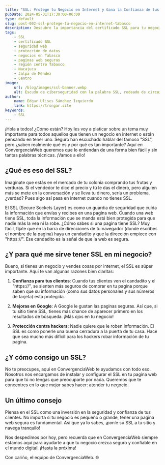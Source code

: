 ```yaml
---
title: "SSL: Protege tu Negocio en Internet y Gana la Confianza de tus Clientes en Tabasco"
pubDate: 2024-05-31T17:30:00-06:00
type: default
slug: post-002-ssl-protege-tu-negocio-en-internet-tabasco
description: Descubre la importancia del certificado SSL para tu negocio en internet. En ConvergenciaWeb, te ayudamos a proteger tu sitio web y a ganar la confianza de tus clientes en Tabasco y los municipios de la región centro.
tags:
    - SSL
    - certificado SSL
    - seguridad web
    - protección de datos
    - negocios en Tabasco
    - paginas web seguras
    - región centro Tabasco
    - Nacajuca
    - Jalpa de Méndez
    - Centro
image:
    url: /blog/images/ssl-banner.webp
    alt: Escudo de ciberseguridad con la palabra SSL, rodeado de circuitos digitales, ambientado en la selva tropical de Tabasco, México. La imagen representa la seguridad y protección de datos en entornos digitales para empresas en Tabasco.
author:
    name: Edgar Ulises Sánchez Izquierdo
    link: https://trongar.site
keywords:
    - SSL
---
```


¡Hola a todos! ¿Cómo están? Hoy les voy a platicar sobre un tema muy importante para todos aquellos que tienen un negocio en internet o están pensando en tener uno. Seguro han escuchado hablar del famoso "SSL", pero ¿saben realmente qué es y por qué es tan importante? Aquí en ConvergenciaWeb queremos que lo entiendan de una forma bien fácil y sin tantas palabras técnicas. ¡Vamos a ello!

## ¿Qué es eso del SSL?

Imagínate que estás en el mercado de tu colonia comprando tus frutas y verduras. Si el vendedor te dice el precio y tú le das el dinero, pero alguien más se mete en la conversación y se lleva tu dinero, sería un problema, ¿verdad? Pues algo así pasa en internet cuando no tienes SSL. 

El SSL (Secure Sockets Layer) es como un guardia de seguridad que cuida la información que envías y recibes en una pagina web. Cuando una web tiene SSL, toda la información que se manda está bien protegida para que nadie más la vea ni la robe. ¿Cómo sabes si una pagina tiene SSL? Muy fácil, fíjate que en la barra de direcciones de tu navegador (donde escribes el nombre de la pagina) haya un candadito y que la dirección empiece con "https://". Ese candadito es la señal de que la web es segura.

## ¿Y para qué me sirve tener SSL en mi negocio?

Bueno, si tienes un negocio y vendes cosas por internet, el SSL es súper importante. Aquí te van algunas razones bien claritas:

1. **Confianza para tus clientes**: Cuando tus clientes ven el candadito y el "https://", se sienten más seguros de comprar en tu pagina porque saben que su información (como sus datos personales y sus números de tarjeta) está protegida.
   
2. **Mejoras en Google**: A Google le gustan las paginas seguras. Así que, si tu sitio tiene SSL, tienes más chance de aparecer primero en los resultados de búsqueda. ¡Más ojos en tu negocio!

3. **Protección contra hackers**: Nadie quiere que le roben información. El SSL es como ponerle una buena cerradura a la puerta de tu casa. Hace que sea mucho más difícil para los hackers robar información de tu pagina.

## ¿Y cómo consigo un SSL?

No te preocupes, aquí en ConvergenciaWeb te ayudamos con todo eso. Nosotros nos encargamos de instalar y configurar el SSL en tu pagina web para que tú no tengas que preocuparte por nada. Queremos que te concentres en lo que mejor sabes hacer: atender tu negocio.

## Un último consejo

Piensa en el SSL como una inversión en la seguridad y confianza de tus clientes. No importa si tu negocio es pequeño o grande, tener una pagina web segura es fundamental. Así que ya lo sabes, ¡ponle su SSL a tu sitio y navega tranquilo!

Nos despedimos por hoy, pero recuerda que en ConvergenciaWeb siempre estamos aquí para ayudarte a que tu negocio crezca seguro y confiable en el mundo digital. ¡Hasta la próxima!

Con cariño, el equipo de ConvergenciaWeb. 🌐